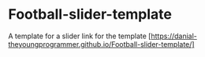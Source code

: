 # Football-slider-template
A template for a slider
link for the template [https://danial-theyoungprogrammer.github.io/Football-slider-template/]

